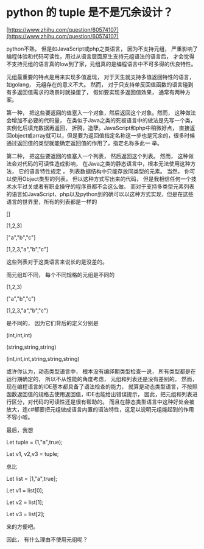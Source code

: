# python 的 tuple 是不是冗余设计？

[https://www.zhihu.com/question/60574107](https://www.zhihu.com/question/60574107)

python不熟， 但是如JavaScript或php之类语言， 因为不支持元组， 严重影响了编程体验和代码可读性，用过从语言层面原生支持元组语法的语言后， 才会觉得不支持元组的语言真的low到了家，元组真的是编程语言中不可多得的优良特性。

元组最重要的特点是用来实现多值返现， 对于天生就支持多值返回特性的语言， 如golang， 元组存在的意义不大。 然而， 对于只支持单反回值函数的语言碰到有多返回值需求的场景时就操蛋了， 假如要实现多返回值效果， 通常有两种方案。

第一种， 把这些要返回的值塞入一个对象，然后返回这个对象。然而， 这种做法会增加不必要的代码量， 在类似于Java之类的死板语言中的做法是先写一个类，实例化后填充数据再返回， 折腾，造孽。JavaScript和php中稍微好点， 直接返回object或array就可以，但是要为返回值指定名称这一步也是冗余的，很多时候通过返回值的类型就能确定返回值的作用了，指定名称多此一 举。

第二种， 把这些要返回的值塞入一个列表， 然后返回这个列表。 然而， 这种做法会对代码的可读性造成影响， 在Java之类的静态语言中，根本无法使用这种方法， 它的语言特性规定 ， 列表数据结构中只能存放同类型的元素。 当然， 你可以使用Object类型的列表， 但以这种方式写出来的代码， 但是我相信任何一个技术水平过关或者有职业操守的程序员都不会这么做。 而对于支持多类型元素列表的语言如JavaScript、php以及python到的确可以以这种方式实现，但是在这些语言的世界里，所有的列表都是一样的

[]

[1,2,3]

["a","b","c"]

[1,2,3,"a","b","c"]

这些列表对于这类语言来说长的是没差的。 

而元组却不同， 每个不同规格的元组是不同的

(1,2,3)

("a","b","c")

(1,2,3,"a","b","c")

是不同的， 因为它们背后的定义分别是

(int,int,int)

(string,string,string)

(int,int,int,string,string,string)

或许你认为，动态类型语言中， 根本没有编绎期类型检查一说， 所有类型都是在运行期确定的， 所以不从性能的角度考虑， 元组和列表还是没有差别的。 然而， 现在编程语言的IDE基本都具备了语法检查的能力， 就算是动态类型语言，不按照函数返回值的规格去使用返回值，IDE也能给出错误提示， 因此，把元组和列表进行区分，对代码的可读性还是很有帮助的。 而且在静态类型语言中这种好处会被放大，连c#都要把元组做成语言内置的语法特性，这足以说明元组能起到的作用不容小嘘。

最后，我想

Let tuple = (1,"a",true);

Let v1, v2,v3 = tuple;

总比

Let list = [1,"a",true];

Let v1 = list[0];

Let v2 = list[1];

Let v3 = list[2];

来的方便吧。

因此， 有什么理由不使用元组呢？